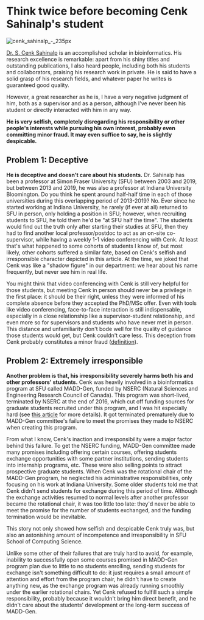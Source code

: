 # Think twice before becoming Cenk Sahinalp's student

![cenk_sahinalp_-_235px](https://github.com/simonfqy/bare_bone_blog/assets/10753120/7f973a64-f583-4fd9-8ec9-65cb4a08c32c)

[Dr. S. Cenk Sahinalp](https://ccr.cancer.gov/staff-directory/s-cenk-sahinalp) is an accomplished scholar in bioinformatics. His research excellence is remarkable: apart from his shiny titles and outstanding publications, I also heard people, including both his students and collaborators, praising his research work in private. He is said to have a solid grasp of his research fields, and whatever paper he writes is guaranteed good quality.

However, a great researcher as he is, I have a very negative judgment of him, both as a supervisor and as a person, although I've never been his student or directly interacted with him in any way.

**He is very selfish, completely disregarding his responsibility or other people's interests while pursuing his own interest, probably even committing minor fraud. It may even suffice to say, he is slightly despicable.**

## Problem 1: Deceptive

**He is deceptive and doesn't care about his students.** Dr. Sahinalp has been a professor at Simon Fraser University (SFU) between 2003 and 2019, but between 2013 and 2019, he was also a professor at Indiana University Bloomington. Do you think he spent around half-half time in each of those universities during this overlapping period of 2013-2019? No. Ever since he started working at Indiana University, he rarely (if ever at all) returned to SFU in person, only holding a position in SFU; however, when recruiting students to SFU, he told them he'd be "at SFU half the time". The students would find out the truth only after starting their studies at SFU, then they had to find another local professor/postdoc to act as an on-site co-supervisor, while having a weekly 1-1 video conferencing with Cenk. At least that's what happened to some cohorts of students I know of, but most likely, other cohorts suffered a similar fate, based on Cenk's selfish and irresponsible character depicted in this article. At the time, we joked that Cenk was like a "shadow figure" in our department: we hear about his name frequently, but never see him in real life.

You might think that video conferencing with Cenk is still very helpful for those students, but meeting Cenk in person should never be a privilege in the first place: it should be their right, unless they were informed of his complete absence before they accepted the PhD/MSc offer. Even with tools like video conferencing, face-to-face interaction is still indispensable, especially in a close relationship like a supervisor-student relationship, and even more so for supervisors and students who have never met in person. This distance and unfamiliarity don't bode well for the quality of guidance those students would get, but Cenk couldn't care less. This deception from Cenk probably constitutes a minor fraud ([definition](https://laws-lois.justice.gc.ca/eng/acts/c-46/section-380.html)).

## Problem 2: Extremely irresponsible

**Another problem is that, his irresponsibility severely harms both his and other professors' students.** Cenk was heavily involved in a bioinformatics program at SFU called MADD-Gen, funded by NSERC (Natural Sciences and Engineering Research Council of Canada). This program was short-lived, terminated by NSERC at the end of 2016, which cut off funding sources for graduate students recruited under this program, and I was hit especially hard (see [this article](https://github.com/simonfqy/bare_bone_blog/blob/main/About%20Martin%20Ester%20and%20Academia/Martin%20Ester's%20breach%20of%20law%20and%20lessons%20I%20learned%20from%20my%20legal%20claim.md) for more details). It got terminated prematurely due to MADD-Gen committee's failure to meet the promises they made to NSERC when creating this program. 

From what I know, Cenk's inaction and irresponsibility were a major factor behind this failure. To get the NSERC funding, MADD-Gen committee made many promises including offering certain courses, offering students exchange opportunities with some partner institutions, sending students into internship programs, etc. These were also selling points to attract prospective graduate students. When Cenk was the rotational chair of the MADD-Gen program, he neglected his administrative responsibilities, only focusing on his work at Indiana University. Some older students told me that Cenk didn't send students for exchange during this period of time. Although the exchange activities resumed to normal levels after another professor became the rotational chair, it was too little too late: they'd never be able to meet the promise for the number of students exchanged, and the funding termination would be inevitable.

This story not only showed how selfish and despicable Cenk truly was, but also an astonishing amount of incompetence and irresponsibility in SFU School of Computing Science. 

Unlike some other of their failures that are truly hard to avoid, for example, inability to successfully open some courses promised in MADD-Gen program plan due to little to no students enrolling, sending students for exchange isn't something difficult to do: it just requires a small amount of attention and effort from the program chair, he didn't have to create anything new, as the exchange program was already running smoothly under the earlier rotational chairs. Yet Cenk refused to fulfill such a simple responsibility, probably because it wouldn't bring him direct benefit, and he didn't care about the students' development or the long-term success of MADD-Gen.
